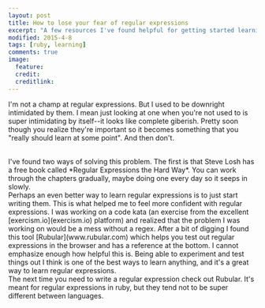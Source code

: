 ```yaml
---
layout: post
title: How to lose your fear of regular expressions
excerpt: "A few resources I've found helpful for getting started learning and practicing regular expressions"
modified: 2015-4-8
tags: [ruby, learning]
comments: true
image:
  feature:
  credit:
  creditlink:
---
```


I'm not a champ at regular expressions. But I used to be downright intimidated by them. I mean just looking at one when you're not used to is super intimidating by itself--it looks like complete giberish. Pretty soon though you realize they're important so it becomes something that you "really should learn at some point". And then don't.

<br>
I've found two ways of solving this problem. The first is that Steve Losh has a free book called *Regular Expressions the Hard Way*. You can work through the chapters gradually, maybe doing one every day so it seeps in slowly.

<br>
Perhaps an even better way to learn regular expressions is to just start writing them. This is what helped me to feel more confident with regular expressions. I was working on a code kata (an exercise from the excellent [exercism.io](exercism.io) platform) and realized that the problem I was working on would be a mess without a regex. After a bit of digging I found this tool [Rubular](www.rubular.com) which helps you test out regular expressions in the browser and has a reference at the bottom. I cannot emphasize enough how helpful this is. Being able to experiment and test things out I think is one of the best ways to learn anything, and it's a great way to learn regular expressions.

<br>
The next time you need to write a regular expression check out Rubular. It's meant for regular expressions in ruby, but they tend not to be super different between languages.


